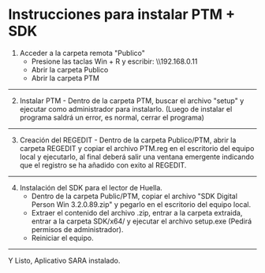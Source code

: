   # Instrucciones para instalar PTM + SDK

  1. Acceder a la carpeta remota "Publico"
      - Presione las taclas Win + R y escribir: \\\192.168.0.11
      - Abrir la carpeta Publico
      - Abrir la carpeta PTM
  --- 
  2. Instalar PTM
    - Dentro de la carpeta PTM, buscar el archivo "setup" y ejecutar como administrador para instalarlo. (Luego de instalar el programa saldrá un error, es normal, cerrar el programa)
  ---

  3. Creación del REGEDIT
    - Dentro de la carpeta Publico/PTM, abrir la carpeta REGEDIT y copiar el archivo PTM.reg en el escritorio del equipo local y ejecutarlo, al final deberá salir una ventana emergente indicando que el registro se ha añadido con exito al REGEDIT.
    
  ----
  4. Instalación del SDK para el lector de Huella.
        - Dentro de la carpeta Public/PTM, copiar el archivo "SDK Digital Person Win 3.2.0.89.zip" y pegarlo en el escritorio del equipo local.
        - Extraer el contenido del archivo .zip, entrar a la carpeta extraida, entrar a la carpeta SDK/x64/ y ejecutar el archivo setup.exe (Pedirá permisos de administrador).
        - Reiniciar el equipo.
  ---

  Y Listo, Aplicativo SARA instalado.
